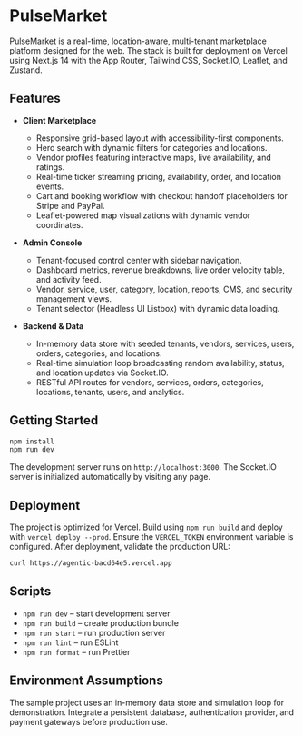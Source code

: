 # PulseMarket

PulseMarket is a real-time, location-aware, multi-tenant marketplace platform designed for the web. The stack is built for deployment on Vercel using Next.js 14 with the App Router, Tailwind CSS, Socket.IO, Leaflet, and Zustand.

## Features

- **Client Marketplace**
  - Responsive grid-based layout with accessibility-first components.
  - Hero search with dynamic filters for categories and locations.
  - Vendor profiles featuring interactive maps, live availability, and ratings.
  - Real-time ticker streaming pricing, availability, order, and location events.
  - Cart and booking workflow with checkout handoff placeholders for Stripe and PayPal.
  - Leaflet-powered map visualizations with dynamic vendor coordinates.

- **Admin Console**
  - Tenant-focused control center with sidebar navigation.
  - Dashboard metrics, revenue breakdowns, live order velocity table, and activity feed.
  - Vendor, service, user, category, location, reports, CMS, and security management views.
  - Tenant selector (Headless UI Listbox) with dynamic data loading.

- **Backend & Data**
  - In-memory data store with seeded tenants, vendors, services, users, orders, categories, and locations.
  - Real-time simulation loop broadcasting random availability, status, and location updates via Socket.IO.
  - RESTful API routes for vendors, services, orders, categories, locations, tenants, users, and analytics.

## Getting Started

```bash
npm install
npm run dev
```

The development server runs on `http://localhost:3000`. The Socket.IO server is initialized automatically by visiting any page.

## Deployment

The project is optimized for Vercel. Build using `npm run build` and deploy with `vercel deploy --prod`. Ensure the `VERCEL_TOKEN` environment variable is configured. After deployment, validate the production URL:

```bash
curl https://agentic-bacd64e5.vercel.app
```

## Scripts

- `npm run dev` – start development server
- `npm run build` – create production bundle
- `npm run start` – run production server
- `npm run lint` – run ESLint
- `npm run format` – run Prettier

## Environment Assumptions

The sample project uses an in-memory data store and simulation loop for demonstration. Integrate a persistent database, authentication provider, and payment gateways before production use.
